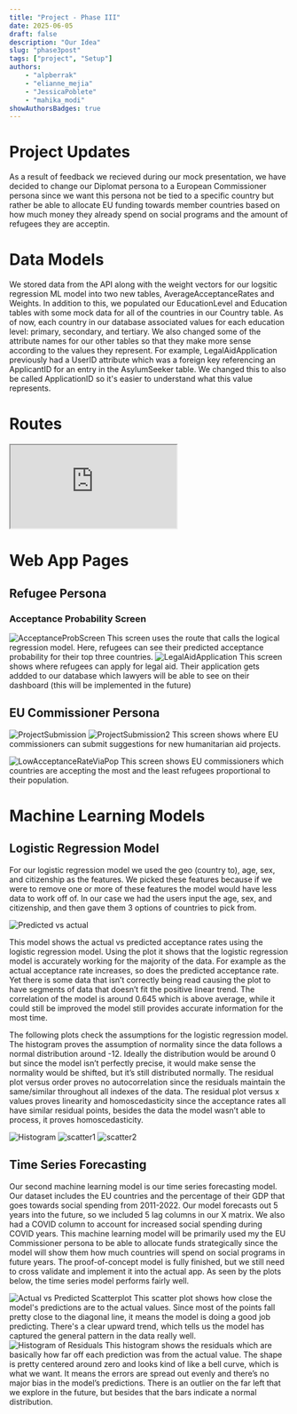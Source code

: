 ```yaml
---
title: "Project - Phase III"
date: 2025-06-05
draft: false
description: "Our Idea"
slug: "phase3post"
tags: ["project", "Setup"]
authors:
    - "alpberrak"
    - "elianne_mejia"
    - "JessicaPoblete"
    - "mahika_modi"
showAuthorsBadges: true
---
```

# Project Updates
As a result of feedback we recieved during our mock presentation, we have decided to change our Diplomat persona to a European Commissioner persona since we want this persona not be tied to a specific country but rather be able to allocate EU funding towards member countries based on how much money they already spend on social programs and the amount of refugees they are acceptin. 
# Data Models 
We stored data from the API along with the weight vectors for our logsitic regression ML model into two new tables, AverageAcceptanceRates and Weights. In addition to this, we populated our EducationLevel and Education tables with some mock data for all of the countries in our Country table. As of now, each country in our database associated values for each education level: primary, secondary, and tertiary. We also changed some of the attribute names for our other tables so that they make more sense according to the values they represent. For example, LegalAidApplication previously had a UserID attribute which was a foreign key referencing an ApplicantID for an entry in the AsylumSeeker table. We changed this to also be called ApplicationID so it's easier to understand what this value represents. 

# Routes 
<iframe src="https://docs.google.com/spreadsheets/d/e/2PACX-1vT6aAyMz747kqhiRaR1dB4uw8S8n5M3bPqAU4DttqdiKApRwsWaEuF8rghtzfgw84GzTnQ64HPGJPcf/pubhtml?widget=true&amp;headers=false"></iframe>

# Web App Pages
## Refugee Persona
### Acceptance Probability Screen
![AcceptanceProbScreen](/acceptance_prob_screen.png)
This screen uses the route that calls the logical regression model. Here, refugees can see their predicted acceptance probability for their top three countries. 
![LegalAidApplication](/legal_aid_app_screen.png)
This screen shows where refugees can apply for legal aid. Their application gets addded to our database which lawyers will be able to see on their dashboard (this will be implemented in the future)

## EU Commissioner Persona 
![ProjectSubmission](/aid_top.png)
![ProjectSubmission2](/aid_bot.png)
This screen shows where EU commissioners can submit suggestions for new humanitarian aid projects. 

![LowAcceptanceRateViaPop](/lowaccptrate.png)
This screen shows EU commissioners which countries are accepting the most and the least refugees proportional to their population.

# Machine Learning Models 

## Logistic Regression Model

For our logistic regression model we used the geo (country to), age, sex, and citizenship as the features. We picked these features because if we were to remove one or more of these features the model would have less data to work off of. In our case we had the users input the age, sex, and citizenship, and then gave them 3 options of countries to pick from.

![Predicted vs actual](/predvsactual.png)


This model shows the actual vs predicted acceptance rates using the logistic regression model. Using the plot it shows that the logistic regression model is accurately working for the majority of the data. For example as the actual acceptance rate increases, so does the predicted acceptance rate. Yet there is some data that isn’t correctly being read causing the plot to have segments of data that doesn’t fit the positive linear trend. The correlation of the model is around 0.645 which is above average, while it could still be improved the model still provides accurate information for the most time.

The following plots check the assumptions for the logistic regression model. The histogram proves the assumption of normality since the data follows a normal distribution around -12. Ideally the distribution would be around 0 but since the model isn’t perfectly precise, it would make sense the normality would be shifted, but it’s still distributed normally. The residual plot versus order proves no autocorrelation since the residuals maintain the same/similar throughout all indexes of the data. The residual plot versus x values proves linearity and homoscedasticity since the acceptance rates all have similar residual points, besides the data the model wasn’t able to process, it proves homoscedasticity.

![Histogram](/histogram.png)
![scatter1](/scatter1.png)
![scatter2](/scatter2.png)

## Time Series Forecasting 

Our second machine learning model is our time series forecasting model. Our dataset includes the EU countries and the percentage of their GDP that goes towards social spending from 2011-2022. Our model forecasts out 5 years into the future, so we included 5 lag columns in our X matrix. We also had a COVID column to account for increased social spending during COVID years. This machine learning model will be primarily used my the EU Commissioner persona to be able to allocate funds strategically since the model will show them how much countries will spend on social programs in future years. The proof-of-concept model is fully finished, but we still need to cross validate and implement it into the actual app. As seen by the plots below, the time series model performs fairly well.

![Actual vs Predicted Scatterplot](/actual_vs_predicted.png)
This scatter plot shows how close the model's predictions are to the actual values. Since most of the points fall pretty close to the diagonal line, it means the model is doing a good job predicting. There's a clear upward trend, which tells us the model has captured the general pattern in the data really well.
![Histogram of Residuals ](/histogram_of_residuals.png)
This histogram shows the residuals which are basically how far off each prediction was from the actual value. The shape is pretty centered around zero and looks kind of like a bell curve, which is what we want. It means the errors are spread out evenly and there’s no major bias in the model’s predictions. There is an outlier on the far left that we explore in the future, but besides that the bars indicate a normal distribution. 

